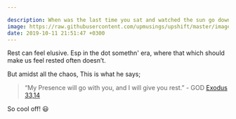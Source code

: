 ```yaml
---

description: When was the last time you sat and watched the sun go down, or took a walk in the early morning?
image: https://raw.githubusercontent.com/upmusings/upshift/master/images/restyo.png
date: 2019-10-11 21:51:47 +0300
---
```


Rest can feel elusive. Esp in the dot somethn' era, where that which should make us feel rested often doesn’t. 

But amidst all the chaos, This is what he says;
>“My Presence will go with you, and I will give you rest.” - GOD [Exodus 33,14](https://biblia.com/bible/esv/Exod%2033)

So cool off!  :smiley:
